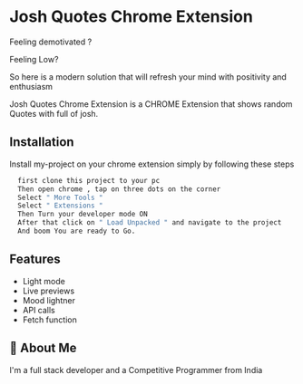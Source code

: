 
# Josh Quotes Chrome Extension

Feeling demotivated ?

Feeling Low?

So here is a modern solution that will refresh your mind with positivity and enthusiasm

Josh Quotes Chrome Extension is a CHROME Extension that shows 
random Quotes with full of josh.


## Installation

Install my-project on your chrome extension simply by following these steps

```bash
  first clone this project to your pc 
  Then open chrome , tap on three dots on the corner 
  Select " More Tools " 
  Select " Extensions "
  Then Turn your developer mode ON 
  After that click on " Load Unpacked " and navigate to the project
  And boom You are ready to Go.
```
    
## Features

- Light mode 
- Live previews
- Mood lightner
- API calls 
- Fetch function


## 🚀 About Me
I'm a full stack developer and a  Competitive Programmer from India
